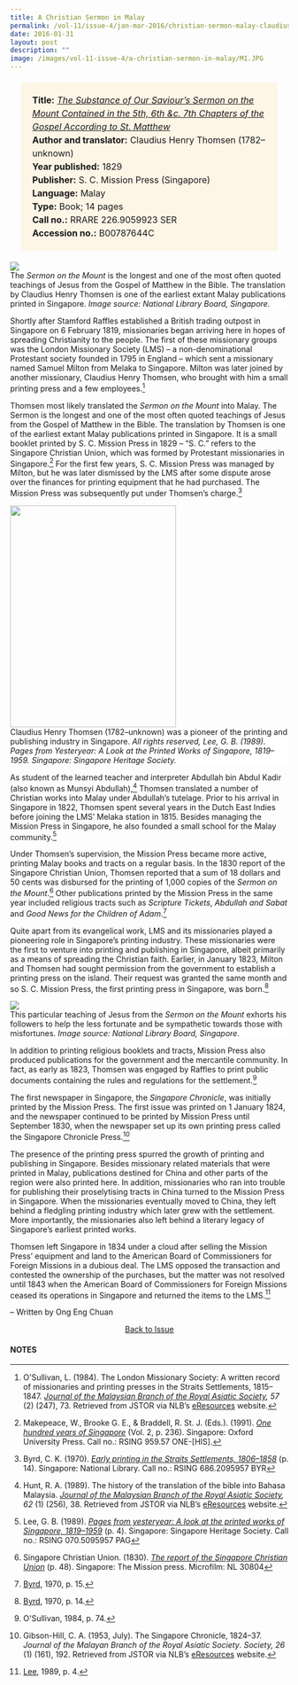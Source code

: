 ```yaml
---
title: A Christian Sermon in Malay
permalink: /vol-11/issue-4/jan-mar-2016/christian-sermon-malay-claudius-henry-thomsen
date: 2016-01-31
layout: post
description: ""
image: /images/vol-11-issue-4/a-christian-sermon-in-malay/M1.JPG
---
```

<span style="background-colour: #fdf5e6; padding: 20px; margin: 20px; background:#fdf5e6; display:block; font-size:1rem; line-height:1.5rem;"> 
	<b>Title:</b> <a href="https://eresources.nlb.gov.sg/printheritage/detail/b3254e5b-902c-46d6-b1a0-f2c5badc25cf.aspx"><i>The Substance of Our Saviour’s Sermon on the Mount Contained in the 5th, 6th &c. 7th Chapters of the Gospel According to St. Matthew</i></a><br>
<b>Author and translator:</b> Claudius Henry Thomsen (1782–unknown)<br>
<b>Year published:</b> 1829<br>
<b>Publisher:</b> S. C. Mission Press (Singapore)<br>
<b>Language:</b> Malay<br>
<b>Type:</b> Book; 14 pages<br>
<b>Call no.:</b> RRARE 226.9059923 SER<br>
<b>Accession no.:</b> B00787644C
</span>

<img src="/images/vol-11-issue-4/a-christian-sermon-in-malay/M1.JPG">
<div style="background-color: white;">The <i>Sermon on the Mount</i> is the longest and one of the most often quoted teachings of Jesus from the Gospel of Matthew in the Bible. The translation by Claudius Henry Thomsen is one of the earliest extant Malay publications printed in Singapore. <i>Image source: National Library Board, Singapore.</i></div>

Shortly after Stamford Raffles established a British trading outpost in Singapore on 6 February 1819, missionaries began arriving here in hopes of spreading Christianity to the people. The first of these missionary 
groups was the London Missionary Society (LMS) – a non-denominational Protestant society founded in 1795 in England – which sent a missionary named Samuel Milton from Melaka to Singapore. Milton was later joined by another missionary, Claudius Henry Thomsen, who brought with him a small printing press and a few employees.[^1]

Thomsen most likely translated the *Sermon on the Mount* into Malay. The Sermon is the longest and one of the most often quoted teachings of Jesus from the Gospel of Matthew in the Bible. The translation by Thomsen is one of the earliest extant Malay publications printed in Singapore. It is a small booklet printed by S. C. Mission Press in 1829 – “S. C.” refers to the Singapore Christian Union, which was formed by Protestant missionaries in Singapore.[^2] For the first few years, S. C. Mission Press was managed by Milton, but he was later dismissed by the LMS after some dispute arose over the finances for printing equipment that he had purchased. The Mission Press was subsequently put under Thomsen’s charge.[^3]

<img style="width: 300px; height: 400px;" src="/images/vol-11-issue-4/a-christian-sermon-in-malay/M2.JPG">
<div style="background-color: white;">Claudius Henry Thomsen (1782–unknown) was a pioneer of the printing and publishing industry in Singapore. <i>All rights reserved, Lee, G. B. (1989). Pages from Yesteryear: A Look at the Printed Works of Singapore, 1819–1959. Singapore: Singapore Heritage Society.</i></div>

As student of the learned teacher and interpreter Abdullah bin Abdul Kadir (also known as Munsyi Abdullah),[^4] Thomsen translated a number of Christian works into Malay under Abdullah’s tutelage. Prior to his arrival in Singapore in 1822, Thomsen spent several years in the Dutch East Indies before joining the LMS’ Melaka station in 1815. Besides managing the Mission Press in Singapore, he also founded a small school for the Malay community.[^5]

Under Thomsen’s supervision, the Mission Press became more active, printing Malay books and tracts on a regular basis. In the 1830 report of the Singapore Christian Union, Thomsen reported that a sum of 18 dollars and 50 cents was disbursed for the printing of 1,000 copies of the *Sermon on the Mount*.[^6] Other publications printed by the Mission Press in the same year included religious tracts such as *Scripture Tickets*, *Abdullah and Sabat* and *Good News for the Children of Adam*.[^7]

Quite apart from its evangelical work, LMS and its missionaries played a pioneering role in Singapore’s printing industry. These missionaries were the first to venture into printing and publishing in Singapore, albeit primarily as a means of spreading the Christian faith. Earlier, in January 1823, Milton and Thomsen had sought permission from the government to establish a printing press on the island. Their request was granted the same month and so S. C. Mission Press, the first printing press in Singapore, was born.[^8]

<img src="/images/vol-11-issue-4/a-christian-sermon-in-malay/M3.JPG">
<div style="background-color: white;">This particular teaching of Jesus from the <i>Sermon on the Mount</i> exhorts his followers to help the less fortunate and be sympathetic towards those with misfortunes. <i>Image source: National Library Board, Singapore.</i></div>

In addition to printing religious booklets and tracts, Mission Press also produced publications for the government and the mercantile community. In fact, as early as 1823, Thomsen was engaged by Raffles to print public documents containing the rules and regulations for the settlement.[^9]

The first newspaper in Singapore, the *Singapore Chronicle*, was initially printed by the Mission Press. The first issue was printed on 1 January 1824, and the newspaper continued to be printed by 
Mission Press until September 1830, when the newspaper set up its own printing press called the Singapore Chronicle Press.[^10]

The presence of the printing press spurred the growth of printing and publishing in Singapore. Besides missionary related materials that were printed in Malay, publications destined for China and other parts of the region were also printed here. In addition, missionaries who ran into trouble for publishing their proselytising tracts in China turned to the Mission Press in Singapore. When the missionaries eventually moved to China, they left behind a fledgling printing industry which later grew with the 
settlement. More importantly, the missionaries also left behind a literary legacy of Singapore’s earliest printed works.

Thomsen left Singapore in 1834 under a cloud after selling the Mission Press’ equipment and land to the American Board of Commissioners for Foreign Missions in a dubious deal. The LMS opposed the transaction and contested the ownership of the purchases, but the matter was not resolved until 1843 when the American Board of Commissioners for Foreign Missions ceased its operations in Singapore and returned the items to the LMS.[^11]

– Written by Ong Eng Chuan

<a href="/vol-11/issue-4/jan-mar-2016/"><center>Back to Issue</center></a>

#### **NOTES**
[^1]:O'Sullivan, L. (1984). The London Missionary Society: A written record of missionaries and printing presses in the Straits Settlements, 1815–1847. [*Journal of the Malaysian Branch of the Royal Asiatic Society*](http://eservice.nlb.gov.sg/item_holding_s.aspx?bid=4126333)*, 57* (2) (247), 73. Retrieved from JSTOR via NLB’s [eResources](https://eresources.nlb.gov.sg/main) website.
[^2]:Makepeace, W., Brooke G. E., & Braddell, R. St. J. (Eds.). (1991). [*One hundred years of Singapore*](http://eservice.nlb.gov.sg/item_holding_s.aspx?bid=6203718) (Vol. 2, p. 236). Singapore: Oxford University Press. Call no.: RSING 959.57 ONE-[HIS].
[^3]:Byrd, C. K. (1970). [*Early printing in the Straits Settlements, 1806–1858*](http://eservice.nlb.gov.sg/item_holding_s.aspx?bid=4081984) (p. 14). Singapore: National Library. Call no.: RSING 686.2095957 BYR
[^4]:Hunt, R. A. (1989). The history of the translation of the bible into Bahasa Malaysia. [*Journal of the Malaysian Branch of the Royal Asiatic Society*](http://eservice.nlb.gov.sg/item_holding_s.aspx?bid=4126333)*, 62* (1)  (256), 38. Retrieved from JSTOR via NLB’s [eResources](https://eresources.nlb.gov.sg/main) website.
[^5]:Lee, G. B. (1989). [*Pages from yesteryear: A look at the printed works of Singapore, 1819–1959*](http://eservice.nlb.gov.sg/item_holding_s.aspx?bid=5360274) (p. 4). Singapore: Singapore Heritage Society. Call no.: RSING 070.5095957 PAG
[^6]:Singapore Christian Union. (1830). [*The report of the Singapore Christian Union*](https://eresources.nlb.gov.sg/printheritage/detail/f6c7e4f9-05d1-4281-85c4-ad2bfbbaf28d.aspx) (p. 48). Singapore: The Mission press. Microfilm: NL 30804
[^7]:[Byrd](http://eservice.nlb.gov.sg/item_holding_s.aspx?bid=4081984), 1970, p. 15.
[^8]:[Byrd](http://eservice.nlb.gov.sg/item_holding_s.aspx?bid=4081984), 1970, p. 14.
[^9]:O'Sullivan, 1984, p. 74.
[^10]:Gibson-Hill, C. A. (1953, July). The Singapore Chronicle, 1824–37. *Journal of the Malayan Branch of the Royal Asiatic Society*. *Society, 26* (1) (161), 192. Retrieved from JSTOR via NLB’s [eResources](https://eresources.nlb.gov.sg/main) website.
[^11]:[Lee](http://eservice.nlb.gov.sg/item_holding_s.aspx?bid=5360274), 1989, p. 4.

